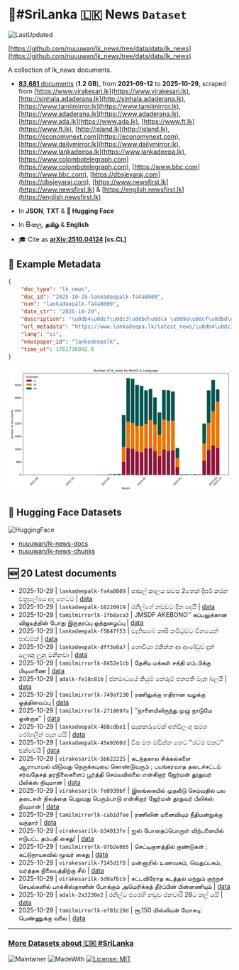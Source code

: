 # 📄#SriLanka 🇱🇰 News `Dataset`

![LastUpdated](https://img.shields.io/badge/last_updated-2025--10--29_16:47:13-green)

[https://github.com/nuuuwan/lk_news/tree/data/data/lk_news](https://github.com/nuuuwan/lk_news/tree/data/data/lk_news)

A collection of lk_news documents.

- [**83,681** documents](https://github.com/nuuuwan/lk_news/tree/data/data/lk_news) (**1.2 GB**), from **2021-09-12** to **2025-10-29**, scraped from [https://www.virakesari.lk](https://www.virakesari.lk), [http://sinhala.adaderana.lk](http://sinhala.adaderana.lk), [https://www.tamilmirror.lk](https://www.tamilmirror.lk), [https://www.adaderana.lk](https://www.adaderana.lk), [https://www.ada.lk](https://www.ada.lk), [https://www.ft.lk](https://www.ft.lk), [http://island.lk](http://island.lk), [https://economynext.com](https://economynext.com), [https://www.dailymirror.lk](https://www.dailymirror.lk), [https://www.lankadeepa.lk](https://www.lankadeepa.lk), [https://www.colombotelegraph.com](https://www.colombotelegraph.com), [https://www.bbc.com](https://www.bbc.com), [https://dbsjeyaraj.com](https://dbsjeyaraj.com), [https://www.newsfirst.lk](https://www.newsfirst.lk) & [https://english.newsfirst.lk](https://english.newsfirst.lk)

- In **JSON**, **TXT** & **🤗 Hugging Face**

- In **සිංහල**, **தமிழ்** & **English**

- 🎓 Cite as **[arXiv:2510.04124](https://arxiv.org/abs/2510.04124) [cs.CL]**

## 📝 Example Metadata

```json
{
    "doc_type": "lk_news",
    "doc_id": "2025-10-29-lankadeepalk-fa4a8009",
    "num": "lankadeepalk-fa4a8009",
    "date_str": "2025-10-29",
    "description": "\u0db4\u0dcf\u0dc3\u0dbd\u0dca \u0d9a\u0dcf\u0dbd\u0dba \u0dc3\u0dc0\u0dc3 2\u0dad\u0dd9\u0d9a\u0dca \u0daf\u0dd3\u0dbb\u0dca\u0d9d \u0d9a\u0dbb\u0db1 \u0da0\u0d9a\u0dca\u200d\u0dbb\u0dbd\u0dda\u0d9b\u0dba \u0d85\u0daf \u0dc4\u0dd9\u0da7\u0db8",
    "url_metadata": "https://www.lankadeepa.lk/latest_news/\u0db4\u0dc3\u0dbd-\u0d9a\u0dbd\u0dba-\u0dc3\u0dc0\u0dc3-2\u0dad\u0d9a-\u0daf\u0dbb\u0d9d-\u0d9a\u0dbb\u0db1-\u0da0\u0d9a\u0dbb\u0dbd\u0d9b\u0dba-\u0d85\u0daf-\u0dc4\u0da7\u0db8/1-682323",
    "lang": "si",
    "newspaper_id": "lankadeepalk",
    "time_ut": 1761736092.0
}
```

![Chart](https://raw.githubusercontent.com/nuuuwan/lk_news/refs/heads/data/data/lk_news/docs_by_month_and_lang.png)

## 🤗 Hugging Face Datasets

![HuggingFace](https://img.shields.io/badge/-HuggingFace-FDEE21?style=for-the-badge&logo=HuggingFace)

- [nuuuwan/lk-news-docs](https://huggingface.co/datasets/nuuuwan/lk-news-docs)
- [nuuuwan/lk-news-chunks](https://huggingface.co/datasets/nuuuwan/lk-news-chunks)

## 🆕 20 Latest documents

- 2025-10-29 | `lankadeepalk-fa4a8009` | පාසල් කාලය සවස 2තෙක් දීර්ඝ කරන චක්‍රලේඛය අද හෙටම | [data](https://github.com/nuuuwan/lk_news/tree/data/data/lk_news/2020s/2025/2025-10-29-lankadeepalk-fa4a8009)
- 2025-10-29 | `lankadeepalk-16220919` | රනිල්ගේ නඩුවට දින දෙයි | [data](https://github.com/nuuuwan/lk_news/tree/data/data/lk_news/2020s/2025/2025-10-29-lankadeepalk-16220919)
- 2025-10-29 | `tamilmirrorlk-1fb8aca3` | JMSDF AKEBONO’’ கப்பலுக்கான விஜயத்தின் போது இருதரப்பு ஒத்துழைப்பு | [data](https://github.com/nuuuwan/lk_news/tree/data/data/lk_news/2020s/2025/2025-10-29-tamilmirrorlk-1fb8aca3)
- 2025-10-29 | `lankadeepalk-f5647f53` | මැතිසබේ කෘෂි කමිටුවට චීනයෙන් පාඩමක් | [data](https://github.com/nuuuwan/lk_news/tree/data/data/lk_news/2020s/2025/2025-10-29-lankadeepalk-f5647f53)
- 2025-10-29 | `lankadeepalk-dff3e0a7` | ගොවියා රකින්න ආ ආණ්ඩුව දැන් ලොකු ලූනු මනිනවා | [data](https://github.com/nuuuwan/lk_news/tree/data/data/lk_news/2020s/2025/2025-10-29-lankadeepalk-dff3e0a7)
- 2025-10-29 | `tamilmirrorlk-8452e1cb` | தேசிய மக்கள் சக்தி எம்.பிக்கு  பிடியாணை | [data](https://github.com/nuuuwan/lk_news/tree/data/data/lk_news/2020s/2025/2025-10-29-tamilmirrorlk-8452e1cb)
- 2025-10-29 | `adalk-fe18c81b` | ජනමාධයේ කියුම් කෙරුම් ජනපති මැන බලයි | [data](https://github.com/nuuuwan/lk_news/tree/data/data/lk_news/2020s/2025/2025-10-29-adalk-fe18c81b)
- 2025-10-29 | `tamilmirrorlk-749af230` | ரணிலுக்கு எதிரான வழக்கு ஒத்திவைப்பு | [data](https://github.com/nuuuwan/lk_news/tree/data/data/lk_news/2020s/2025/2025-10-29-tamilmirrorlk-749af230)
- 2025-10-29 | `tamilmirrorlk-2718697a` | ’’நாளையிலிருந்து முழு நாடுமே ஒன்றாக’’ | [data](https://github.com/nuuuwan/lk_news/tree/data/data/lk_news/2020s/2025/2025-10-29-tamilmirrorlk-2718697a)
- 2025-10-29 | `lankadeepalk-468cdbe1` | සැකකරුවෙක් අත්විලංගු සමග රෝහලින් පැන යයි | [data](https://github.com/nuuuwan/lk_news/tree/data/data/lk_news/2020s/2025/2025-10-29-lankadeepalk-468cdbe1)
- 2025-10-29 | `lankadeepalk-45e9260d` | විෂ මත මඩින්න හෙට ’’රටම එකට’’ එක්වෙයි | [data](https://github.com/nuuuwan/lk_news/tree/data/data/lk_news/2020s/2025/2025-10-29-lankadeepalk-45e9260d)
- 2025-10-29 | `virakesarilk-5b622225` | கடந்தகால சிக்கல்களை ஆராயாமல் விடுவது நெருக்கடியை கொண்டுவரும் ; பயங்கரவாத தடைச்சட்டம் சர்வதேசத் தரநிலைகளைப் பூர்த்தி செய்யவில்லை என்கிறார் ஜேர்மன் தூதுவர் பீலிக்ஸ் நியுமான் | [data](https://github.com/nuuuwan/lk_news/tree/data/data/lk_news/2020s/2025/2025-10-29-virakesarilk-5b622225)
- 2025-10-29 | `virakesarilk-fe0939bf` | இலங்கையில் முதலீடு செய்வதில் பல தடைகள் நிலத்தை பெறுவது பெரும்பாடு என்கிறார் ஜேர்மன் தூதுவர் பீலிக்ஸ் நியுமான் | [data](https://github.com/nuuuwan/lk_news/tree/data/data/lk_news/2020s/2025/2025-10-29-virakesarilk-fe0939bf)
- 2025-10-29 | `tamilmirrorlk-cab1dfee` | ரணிலின் மனைவியும் நீதிமன்றுக்கு வந்தார் | [data](https://github.com/nuuuwan/lk_news/tree/data/data/lk_news/2020s/2025/2025-10-29-tamilmirrorlk-cab1dfee)
- 2025-10-29 | `virakesarilk-b34013fe` | ஐஸ் போதைப்பொருள் விற்பனையில் ஈடுபட்ட தம்பதி கைது! | [data](https://github.com/nuuuwan/lk_news/tree/data/data/lk_news/2020s/2025/2025-10-29-virakesarilk-b34013fe)
- 2025-10-29 | `tamilmirrorlk-97b2e065` | செட்டிகுளத்தில் குண்டுகள் ; கட்டுநாயகவில் மூவர் கைது | [data](https://github.com/nuuuwan/lk_news/tree/data/data/lk_news/2020s/2025/2025-10-29-tamilmirrorlk-97b2e065)
- 2025-10-29 | `virakesarilk-7145d1f0` | மன்னாரில் உணவகம், வெதுப்பகம், வர்த்தக நிலையத்திற்கு சீல் | [data](https://github.com/nuuuwan/lk_news/tree/data/data/lk_news/2020s/2025/2025-10-29-virakesarilk-7145d1f0)
- 2025-10-29 | `virakesarilk-5d9afbc9` | சட்டவிரோத கடத்தல் மற்றும் குற்றச் செயல்களில் பாக்கிஸ்தானின் போக்கும் அமெரிக்கத் தீர்ப்பின் பின்னணியும் | [data](https://github.com/nuuuwan/lk_news/tree/data/data/lk_news/2020s/2025/2025-10-29-virakesarilk-5d9afbc9)
- 2025-10-29 | `adalk-2a3230e2` | රනිල්ට එරෙහි නඩුව ජනවාරි 28ට කල් යයි | [data](https://github.com/nuuuwan/lk_news/tree/data/data/lk_news/2020s/2025/2025-10-29-adalk-2a3230e2)
- 2025-10-29 | `tamilmirrorlk-ef01c29d` | ரூ.150 மில்லியன் மோசடி: பெண்ணுக்கு வலை | [data](https://github.com/nuuuwan/lk_news/tree/data/data/lk_news/2020s/2025/2025-10-29-tamilmirrorlk-ef01c29d)

---

### [More Datasets about 🇱🇰 #SriLanka](https://github.com/nuuuwan/lk_datasets)

![Maintainer](https://img.shields.io/badge/maintainer-nuuuwan-red)
![MadeWith](https://img.shields.io/badge/made_with-python-blue)
[![License: MIT](https://img.shields.io/badge/License-MIT-yellow.svg)](https://opensource.org/licenses/MIT)
